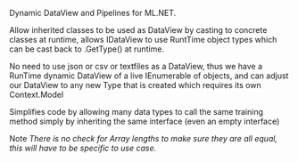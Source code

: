 Dynamic DataView and Pipelines for ML.NET.

Allow inherited classes to be used as DataView by casting to concrete classes at runtime, allows IDataView to use RuntTime object types which can be cast back to .GetType() at runtime. 

No need to use json or csv or textfiles as a DataView, thus we have a RunTime dynamic DataView of a live IEnumerable of objects, and can adjust our DataView to any new Type that is created which requires its own Context.Model

Simplifies code by allowing many data types to call the same training method simply by inheriting the same interface (even an empty interface)

Note *There is no check for Array lengths to make sure they are all equal, this will have to be specific to use case.*
